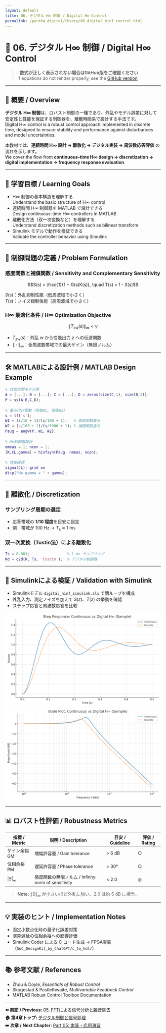 ```yaml
---
layout: default
title: 06. デジタル H∞ 制御 / Digital H∞ Control
permalink: /part04_digital/theory/06_digital_hinf_control.html
---
```


# 🎯 06. デジタル H∞ 制御 / Digital H∞ Control

> ℹ️ **数式が正しく表示されない場合はGitHub版をご確認ください**  
> If equations do not render properly, see the [GitHub version](https://github.com/Samizo-AITL/EduController/blob/main/part04_digital/theory/06_digital_hinf_control.md)

---

## 📖 概要 / Overview

**デジタル H∞ 制御**は、ロバスト制御の一種であり、外乱やモデル誤差に対して安定性と性能を保証する制御器を、離散時間系で設計する手法です。  
Digital H∞ control is a robust control approach implemented in discrete time, designed to ensure stability and performance against disturbances and model uncertainties.

本教材では、**連続時間 H∞ 設計 → 離散化 → デジタル実装 → 周波数応答評価** の流れを示します。  
We cover the flow from **continuous-time H∞ design → discretization → digital implementation → frequency response evaluation**.

---

## 🎯 学習目標 / Learning Goals

- H∞ 制御の基本構造を理解する  
  Understand the basic structure of H∞ control  
- 連続時間 H∞ 制御器を MATLAB で設計できる  
  Design continuous-time H∞ controllers in MATLAB  
- 離散化方法（双一次変換など）を理解する  
  Understand discretization methods such as bilinear transform  
- Simulink モデルで動作を検証できる  
  Validate the controller behavior using Simulink  

---

## 📐 制御問題の定義 / Problem Formulation

### 感度関数と補償関数 / Sensitivity and Complementary Sensitivity
```math
S(s) = \frac{1}{1 + G(s)K(s)}, \quad T(s) = 1 - S(s)
```
$S(s)$：外乱抑制性能（低周波域で小さく）  
$T(s)$：ノイズ抑制性能（高周波域で小さく）  

### H∞ 最適化条件 / H∞ Optimization Objective
```math
\| T_{zw}(s) \|_\infty < \gamma
```
- $T_{zw}(s)$：外乱 $w$ から性能出力 $z$ への伝達関数  
- $\| \cdot \|_\infty$：全周波数帯域での最大ゲイン（無限ノルム）  

---

## 🛠️ MATLABによる設計例 / MATLAB Design Example

```matlab
% 状態空間モデル例
A = [...]; B = [...]; C = [...]; D = zeros(size(C,1), size(B,2));
P = ss(A,B,C,D);

% 重み付け関数（性能W1, 制御W2）
s = tf('s');
W1 = (s/10 + 1)/(s/100 + 1);   % 感度関数重み
W2 = (s/100 + 1)/(s/1000 + 1); % 補償関数重み
Paug = augw(P, W1, W2);

% H∞制御器設計
nmeas = 1; ncon = 1;
[K,CL,gamma] = hinfsyn(Paug, nmeas, ncon);

% 性能確認
sigma(CL); grid on
disp("H∞ gamma = " + gamma);
```

---

## 🔄 離散化 / Discretization

### サンプリング周期の選定
- 応答帯域の **1/10 程度**を目安に設定
- 例：帯域が 100 Hz → $T_s \approx 1 \ \mathrm{ms}$

### 双一次変換（Tustin法）による離散化
```matlab
Ts = 0.001;                 % 1 ms サンプリング
Kd = c2d(K, Ts, 'tustin');  % デジタル制御器
```

---

## 🧪 Simulinkによる検証 / Validation with Simulink

- Simulinkモデル `digital_hinf_simulink.slx` で閉ループを構成  
- 外乱入力、測定ノイズを加えて $S(z)$、$T(z)$ の挙動を確認  
- ステップ応答と周波数応答を比較

![Step Response](../figures/digital_hinf_step.png)  
![Bode Plot](../figures/digital_hinf_bode.png)  

---

## 📊 ロバスト性評価 / Robustness Metrics

| 指標 / Metric        | 説明 / Description | 目安 / Guideline | 評価 / Rating |
|----------------------|--------------------|------------------|---------------|
| ゲイン余裕 GM        | 増幅許容量 / Gain tolerance | > 6 dB | ○ |
| 位相余裕 PM          | 遅延許容量 / Phase tolerance | > 30° | ○ |
| $\|S\|_\infty$       | 感度関数の無限ノルム / Infinity norm of sensitivity | < 2.0 | ◎ |

> **Note:** $\|S\|_\infty$ が小さいほど外乱に強い。2.0 は約 6 dB に相当。

---

## 💡 実装のヒント / Implementation Notes

- 固定小数点化時の量子化誤差対策  
- 演算遅延の位相余裕への影響評価  
- Simulink Coder による C コード生成 → FPGA実装（`SoC_DesignKit_by_ChatGPT/c_to_hdl/`）

---

## 📚 参考文献 / References

- Zhou & Doyle, *Essentials of Robust Control*  
- Skogestad & Postlethwaite, *Multivariable Feedback Control*  
- MATLAB Robust Control Toolbox Documentation  

---

**⬅️ 前節 / Previous:** [05. FFTによる信号分析と雑音除去](https://samizo-aitl.github.io/EduController/part04_digital/theory/05_fft_analysis.html)  
**🏠 第4章トップ:** [デジタル制御と信号処理](https://samizo-aitl.github.io/EduController/part04_digital/)  
**➡️ 次章 / Next Chapter:** [Part 05: 実装・応用演習](https://samizo-aitl.github.io/EduController/part05_practical/)
